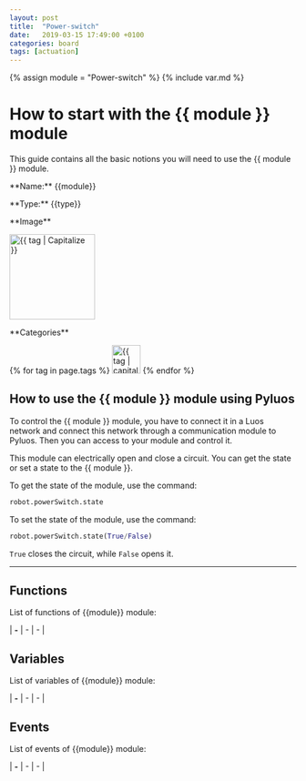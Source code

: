 ```yaml
---
layout: post
title:  "Power-switch"
date:   2019-03-15 17:49:00 +0100
categories: board
tags: [actuation]
---
```

{% assign module = "Power-switch" %}
{% include var.md %}

# How to start with the {{ module }} module

This guide contains all the basic notions you will need to use the {{ module }} module.

<div class="sheet" markdown="1">
<p class="sheet-title" markdown="1">**Name:** {{module}}</p>
<p class="sheet-title" markdown="1">**Type:** {{type}}</p>
<p class="sheet-title" markdown="1">**Image**</p>
<p class="indent" markdown="1"><img height="150" src="/assets/img/{{ module | downcase }}-module.png" alt="{{ tag | Capitalize }}"></p>
<p class="sheet-title" markdown="1">**Categories**</p>
<p class="indent" markdown="1">
{% for tag in page.tags %}
  <a href="{{ "/" | absolute_url }}tags.html"><img height="50" src="/assets/img/sticker-{{ tag }}.png" alt="{{ tag | capitalize }}"></a>
{% endfor %}
</p>
</div>

## How to use the {{ module }} module using Pyluos

To control the {{ module }} module, you have to connect it in a Luos network and connect this network through a communication module to Pyluos.
Then you can access to your module and control it.

This module can electrically open and close a circuit. You can get the state or set a state to the {{ module }}.

To get the state of the module, use the command:

```python
robot.powerSwitch.state
```

To set the state of the module, use the command:

```python
robot.powerSwitch.state(True/False)
```

`True` closes the circuit, while `False` opens it.

----

## Functions
List of functions of {{module}} module:

| **-** | - | - |

## Variables
List of variables of {{module}} module:

| **-** | - | - |

## Events
List of events of {{module}} module:

| **-** | - | - |
